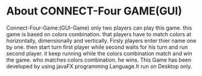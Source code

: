# About CONNECT-Four GAME(GUI)

Connect-Four-Game:(GUI-Game) only two players can play this game. this game is based on colors combination. that players have to match colors at horizontally, dimensionally and vertically.
Firsly players enter thier name one by one. then start turn first player while second waits for his turn and run second player. it keep running while the colors combination match and win the game.
who matches colors combination. he wins. This Game has been developed by using javaFX programming Language.It run on Desktop only. 
